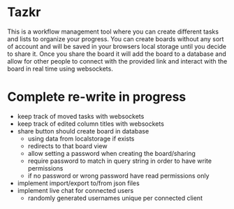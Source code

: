 # Tazkr
This is a workflow management tool where you can create different tasks and lists to organize your progress. You can create boards without any sort of account and will be saved in your browsers local storage until you decide to share it. Once you share the board it will add the board to a database and allow for other people to connect with the provided link and interact with the board in real time using websockets.

# Complete re-write in progress
- keep track of moved tasks with websockets
- keep track of edited column titles with websockets
- share button should create board in database
    - using data from localstorage if exists
    - redirects to that board view
    - allow setting a password when creating the board/sharing
    - require password to match in query string in order to have write permissions
    - if no password or wrong password have read permissions only
- implement import/export to/from json files
- implement live chat for connected users
    - randomly generated usernames unique per connected client
